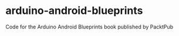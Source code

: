 arduino-android-blueprints
==========================

Code for the Arduino Android Blueprints book published by PacktPub
